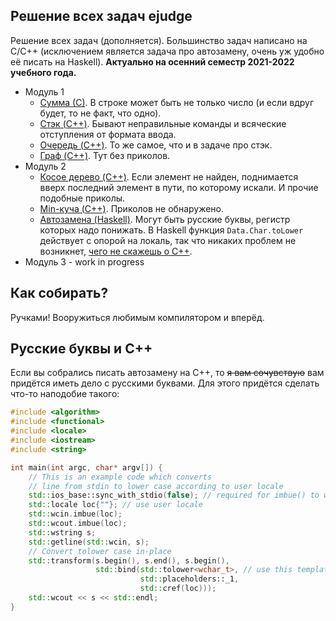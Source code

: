 ## Решение всех задач ejudge

Решение всех задач (дополняется). Большинство задач написано на C/C++ (исключением является задача про автозамену, очень уж удобно её писать на Haskell). __Актуально на осенний семестр 2021-2022 учебного года.__

* Модуль 1
    * [Сумма (С)](module1/sum/main.c).
        В строке может быть не только число (и если вдруг будет, то не факт, что одно).
    * [Стэк (C++)](module1/stack/main.cpp).
        Бывают неправильные команды и всяческие отступления от формата ввода.
    * [Очередь (C++)](module1/queue/main.cpp).
        То же самое, что и в задаче про стэк.
    * [Граф (C++)](module1/graph/main.cpp).
        Тут без приколов.
* Модуль 2
    * [Косое дерево (C++)](module2/splay_tree/main.cpp).
        Если элемент не найден, поднимается вверх последний элемент в пути, по которому искали. И прочие подобные приколы.
    * [Min-куча (C++)](module2/min_heap/main.cpp).
        Приколов не обнаружено.
    * [Автозамена (Haskell)](module2/autocorrection/Main.hs).
        Могут быть русские буквы, регистр которых надо понижать. В Haskell функция `Data.Char.toLower` действует с опорой на локаль, так что никаких проблем не возникнет, [чего не скажешь о C++](#русские-буквы-и-c++).
* Модуль 3 - work in progress

## Как собирать?

Ручками! Вооружиться любимым компилятором и вперёд.

## Русские буквы и C++

Если вы собрались писать автозамену на C++, то ~~я вам сочувствую~~ вам придётся иметь дело с русскими буквами. Для этого придётся сделать что-то наподобие такого:

```cpp
#include <algorithm>
#include <functional>
#include <locale>
#include <iostream>
#include <string>

int main(int argc, char* argv[]) {
    // This is an example code which converts
    // line from stdin to lower case according to user locale
    std::ios_base::sync_with_stdio(false); // required for imbue() to work as intended
    std::locale loc{""}; // use user locale
    std::wcin.imbue(loc);
    std::wcout.imbue(loc);
    std::wstring s;
    std::getline(std::wcin, s);
    // Convert tolower case in-place
    std::transform(s.begin(), s.end(), s.begin(),
                   std::bind(std::tolower<wchar_t>, // use this template from <locale>
                             std::placeholders::_1,
                             std::cref(loc)));
    std::wcout << s << std::endl;
}
```
